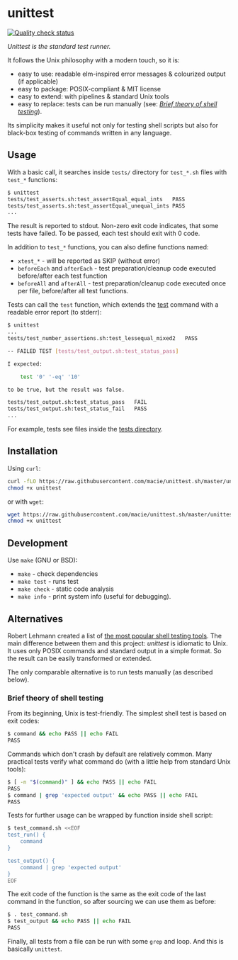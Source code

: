 # unittest

[![Quality check status](https://github.com/macie/unittest.sh/actions/workflows/check.yml/badge.svg)](https://github.com/macie/unittest.sh/actions/workflows/check.yml)

_Unittest is the standard test runner._

It follows the Unix philosophy with a modern touch, so it is:

- easy to use: readable elm-inspired error messages & colourized output (if applicable)
- easy to package: POSIX-compliant & MIT license
- easy to extend: with pipelines & standard Unix tools
- easy to replace: tests can be run manually (see: _[Brief theory of shell testing](#brief-theory-of-shell-testing)_).

Its simplicity makes it useful not only for testing shell scripts but also for black-box testing of commands written
in any language.

## Usage

With a basic call, it searches inside `tests/` directory for `test_*.sh` files with `test_*` functions:

```bash
$ unittest
tests/test_asserts.sh:test_assertEqual_equal_ints	PASS
tests/test_asserts.sh:test_assertEqual_unequal_ints	PASS
...
```

The result is reported to stdout. Non-zero exit code indicates, that some tests have failed. To be passed,
each test should exit with 0 code.

In addition to `test_*` functions, you can also define functions named:

- `xtest_*` - will be reported as SKIP (without error)
- `beforeEach` and `afterEach` - test preparation/cleanup code executed before/after each test function
- `beforeAll` and `afterAll` - test preparation/cleanup code executed once per file, before/after all test functions.

Tests can call the `test` function, which extends the [test](https://pubs.opengroup.org/onlinepubs/9699919799/utilities/test.html)
command with a readable error report (to stderr):

```bash
$ unittest
...
tests/test_number_assertions.sh:test_lessequal_mixed2	PASS

-- FAILED TEST [tests/test_output.sh:test_status_pass]

I expected:

    test '0' '-eq' '10'

to be true, but the result was false.

tests/test_output.sh:test_status_pass	FAIL
tests/test_output.sh:test_status_fail	PASS
...
```

For example, tests see files inside the [tests directory](./tests).

## Installation

Using `curl`:
```bash
curl -fLO https://raw.githubusercontent.com/macie/unittest.sh/master/unittest
chmod +x unittest
```

or with `wget`:

```bash
wget https://raw.githubusercontent.com/macie/unittest.sh/master/unittest
chmod +x unittest
```

## Development

Use `make` (GNU or BSD):

- `make` - check dependencies
- `make test` - runs test
- `make check` - static code analysis
- `make info` - print system info (useful for debugging).

## Alternatives

Robert Lehmann created a list of [the most popular shell testing tools](https://github.com/lehmannro/assert.sh#related-projects).
The main difference between them and this project: _unittest_ is idiomatic to Unix. It uses only POSIX commands
and standard output in a simple format. So the result can be easily transformed or extended.

The only comparable alternative is to run tests manually (as described below).

### Brief theory of shell testing

From its beginning, Unix is test-friendly. The simplest shell test is based on exit codes:

```bash
$ command && echo PASS || echo FAIL
PASS
```

Commands which don't crash by default are relatively common. Many practical tests verify what command do (with
a little help from standard Unix tools):

```bash
$ [ -n "$(command)" ] && echo PASS || echo FAIL
PASS
$ command | grep 'expected output' && echo PASS || echo FAIL
PASS
```

Tests for further usage can be wrapped by function inside shell script:

```bash
$ test_command.sh <<EOF
test_run() {
    command
}

test_output() {
    command | grep 'expected output'
}
EOF
```

The exit code of the function is the same as the exit code of the last command in the function, so after sourcing we can use them as before:

```bash
$ . test_command.sh
$ test_output && echo PASS || echo FAIL
PASS
```

Finally, all tests from a file can be run with some `grep` and loop. And this is basically `unittest`.

